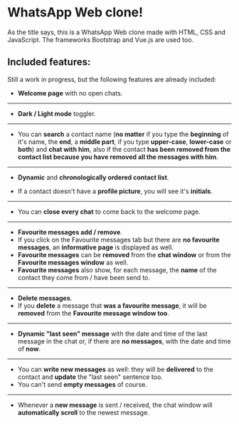 # WhatsApp Web clone!

As the title says, this is a WhatsApp Web clone made with HTML, CSS and JavaScript. The frameworks Bootstrap and Vue.js are used too.


## Included features:
Still a work in progress, but the following features are already included:
* **Welcome page** with no open chats.
---
- **Dark / Light mode** toggler.
---
* You can **search** a contact name (**no matter** if you type the **beginning** of it's name, the **end**, a **middle part**, if you type **upper-case**, **lower-case** or **both**) and **chat with him**, also if the contact **has been removed from the contact list because you have removed all the messages with him**.
---
- **Dynamic** and **chronologically ordered contact list**.
* If a contact doesn't have a **profile picture**, you will see it's **initials**.
---
- You can **close every chat** to come back to the welcome page.
---
* **Favourite messages add / remove**.
* If you click on the Favourite messages tab but there are **no favourite messages**, an **informative page** is displayed as well.
* **Favourite messages** can be **removed** from the **chat window** or from the **Favourite messages window** as well.
* **Favourite messages** also show, for each message, the **name** of the contact they come from / have been send to.
---
- **Delete messages**.
- If you **delete** a message that **was a favourite message**, it will be **removed** from the **Favourite message window too**.
---
* **Dynamic "last seen" message** with the date and time of the last message in the chat or, if there are **no messages**, with the date and time of **now**.
---
- You can **write new messages** as well: they will be **delivered** to the contact and **update** the "last seen" sentence too.
- You can't send **empty messages** of course.
---
* Whenever a **new message** is sent / received, the chat window will **automatically scroll** to the newest message.